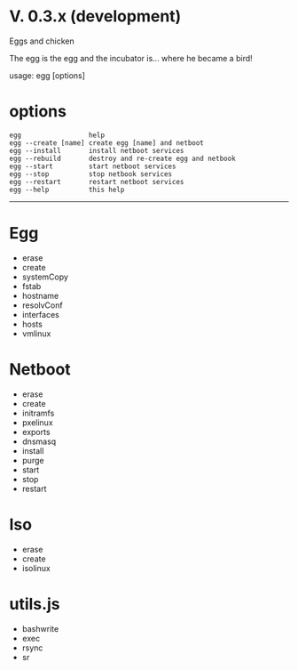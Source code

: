 # V. 0.3.x (development)

Eggs and chicken

The egg is the egg and the incubator is... where he became a bird!

usage: egg [options]

# options
```
egg                 help
egg --create [name] create egg [name] and netboot
egg --install       install netboot services
egg --rebuild       destroy and re-create egg and netbook
egg --start         start netboot services
egg --stop          stop netbook services
egg --restart       restart netboot services
egg --help          this help
```
---
# Egg
* erase
* create
* systemCopy
* fstab
* hostname
* resolvConf
* interfaces
* hosts
* vmlinux

# Netboot
* erase
* create
* initramfs
* pxelinux
* exports
* dnsmasq
* install
* purge
* start
* stop
* restart


# Iso
* erase
* create
* isolinux

# utils.js
* bashwrite
* exec
* rsync
* sr

